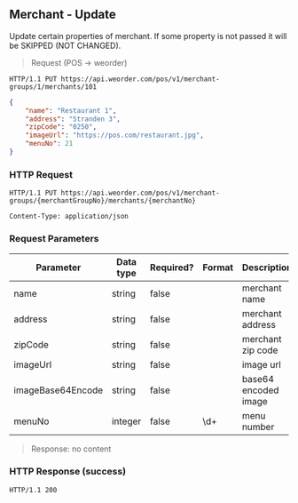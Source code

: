 ## Merchant - Update 

Update certain properties of merchant.
If some property is not passed it will be SKIPPED (NOT CHANGED).

> Request (POS -> weorder)

```
HTTP/1.1 PUT https://api.weorder.com/pos/v1/merchant-groups/1/merchants/101
```

```json
{
    "name": "Restaurant 1",
    "address": "Stranden 3",
    "zipCode": "0250",
    "imageUrl": "https://pos.com/restaurant.jpg",
    "menuNo": 21
}
```

### HTTP Request

`HTTP/1.1 PUT https://api.weorder.com/pos/v1/merchant-groups/{merchantGroupNo}/merchants/{merchantNo}`

`Content-Type: application/json`

### Request Parameters

Parameter | Data type | Required? | Format | Description
--------- | --------- | --------- | ------ | -----------
name | string | false | | merchant name
address | string | false | | merchant address 
zipCode | string | false | | merchant zip code
imageUrl | string | false | | image url
imageBase64Encode | string | false | | base64 encoded image
menuNo | integer | false | \d+ | menu number

> Response: no content

### HTTP Response (success)

`HTTP/1.1 200`
